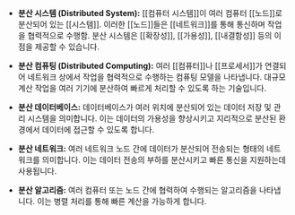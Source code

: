 - **분산 시스템 (Distributed System):** [[컴퓨터 시스템]]이 여러 컴퓨터 [[노드]]로 분산되어 있는 [[시스템]]. 이러한 [[노드]]들은 [[네트워크]]를 통해 통신하며 작업을 협력적으로 수행함. 분산 시스템은 [[확장성]], [[가용성]], [[내결함성]] 등의 이점을 제공할 수 있습니다.
    
- **분산 컴퓨팅 (Distributed Computing):** 여러 [[컴퓨터]]나 [[프로세서]]가 연결되어 네트워크 상에서 작업을 협력적으로 수행하는 컴퓨팅 모델을 나타냅니다. 대규모 계산 작업을 여러 기기에 분산하여 빠르게 처리할 수 있도록 하는 기술입니다.
    
- **분산 데이터베이스:** 데이터베이스가 여러 위치에 분산되어 있는 데이터 저장 및 관리 시스템을 의미합니다. 이는 데이터의 가용성을 향상시키고 지리적으로 분산된 환경에서 데이터에 접근할 수 있도록 합니다.
    
- **분산 네트워크:** 여러 네트워크 노드 간에 데이터가 분산되어 전송되는 형태의 네트워크를 의미합니다. 이는 데이터 전송의 부하를 분산시키고 빠른 통신을 지원하는데 사용됩니다.
    
- **분산 알고리즘:** 여러 컴퓨터 또는 노드 간에 협력하여 수행되는 알고리즘을 나타냅니다. 이는 병렬 처리를 통해 빠른 계산을 가능하게 합니다.

